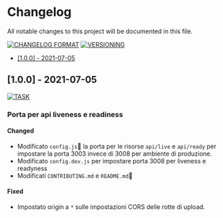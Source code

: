 # Changelog

All notable changes to this project will be documented in this file.

[![CHANGELOG
FORMAT](https://img.shields.io/badge/Format-keepachangelog-orange.svg)](https://keepachangelog.com/en/1.0.0/)
[![VERSIONING](https://img.shields.io/badge/Versioning-semver-red.svg)](https://semver.org/spec/v2.0.0.html)

- [[1.0.0] - 2021-07-05](#100---2021-07-05)

## [1.0.0] - 2021-07-05

[![TASK](https://img.shields.io/badge/TASK-BAC%20120-default.svg)](https://ctinnovation.atlassian.net/browse/BAC-120)

### Porta per api liveness e readiness

#### Changed

- Modificato `config.js` la porta per le risorse `api/live` e `api/ready` per impostare la porta 3003 invece di 3008 per ambiente di produzione.
- Modificato `config.dev.js` per impostare porta 3008 per liveness e readyness
- Modificati `CONTRIBUTING.md` e `README.md`

#### Fixed

- Impostato origin a `*` sulle impostazioni CORS delle rotte di upload.
